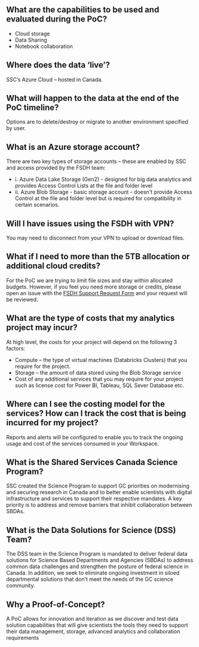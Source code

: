 ##	What are the capabilities to be used and evaluated during the PoC? 
-	Cloud storage 
-	Data Sharing 
-	Notebook collaboration 
 
##	Where does the data ‘live’? 
SSC’s Azure Cloud – hosted in Canada. 
 
##	What will happen to the data at the end of the PoC timeline? 
Options are to delete/destroy or migrate to another environment specified by user. 
 
##	What is an Azure storage account? 
There are two key types of storage accounts – these are enabled by SSC and access provided by the FSDH team: 
  - i.	 Azure Data Lake Storage (Gen2) - designed for big data analytics and provides Access Control Lists at the file and folder level 
  - ii.	 Azure Blob Storage - basic storage account - doesn't provide Access Control at the file and folder level but is required for compatibility in certain scenarios. 
 
##	Will I have issues using the FSDH with VPN? 
You may need to disconnect from your VPN to upload or download files. 

##	What if I need to more than the 5TB allocation or additional cloud credits? 
For the PoC we are trying to limit file sizes and stay within allocated budgets. However, if you feel you need more storage or credits, please open an issue with the [FSDH Support Request Form](https://forms.office.com/pages/responsepage.aspx?id=lMFb0L-U1kquLh2w8uOPXhksOXzZ73RCp9fVTz4vTU5UNTc1U00yNVUxWVg4SkJGMFVHN1RCTTdQRS4u) and your request will be reviewed.  

##	What are the type of costs that my analytics project may incur? 
At high level, the costs for your project will depend on the following 3 factors:
  -	Compute – the type of virtual machines (Databricks Clusters) that you require for the project.
  -	Storage – the amount of data stored using the Blob Storage service
  -	Cost of any additional services that you may require for your project such as license cost for Power BI, Tableau, SQL Sever Database etc.

##	Where can I see the costing model for the services? How can I track the cost that is being incurred for my project? 
Reports and alerts will be configured to enable you to track the ongoing usage and cost of the services consumed in your Workspace.

##	What is the Shared Services Canada Science Program?
SSC created the Science Program to support GC priorities on modernising and securing research in Canada and to better enable scientists with digital infrastructure and services to support their respective mandates. A key priority is to address and remove barriers that inhibit collaboration between SBDAs. 

##	What is the Data Solutions for Science (DSS) Team?
The DSS team in the Science Program is mandated to deliver federal data solutions for Science Based Departments and Agencies (SBDAs) to address common data challenges and strengthen the posture of federal science in Canada. In addition, we seek to eliminate ongoing investment in siloed departmental solutions that don’t meet the needs of the GC science community.  

## Why a Proof-of-Concept? 
A PoC allows for innovation and iteration as we discover and test data solution capabilities that will give scientists the tools they need to support their data management, storage, advanced analytics and collaboration requirements

